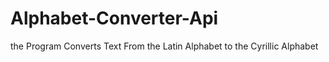 # Alphabet-Converter-Api
the Program Converts Text From the Latin Alphabet to the Cyrillic Alphabet
